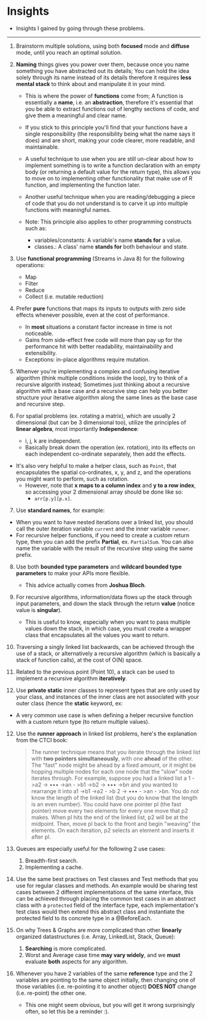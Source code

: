 # Insights

- Insights I gained by going through these problems.

---

1. Brainstorm multiple solutions, using both **focused** mode and **diffuse** mode, until you reach an optimal solution.

2. **Naming** things gives you power over them, because once you name something you have abstracted out its details; You can hold the idea solely through its name instead of its details therefore it requires **less mental stack** to think about and manipulate it in your mind.

   - This is where the power of **functions** come from; A function is essentially a **name**, i.e. an **abstraction**, therefore it's essential that you be able to extract functions out of lengthy sections of code, and give them a meaningful and clear name.

   - If you stick to this principle you'll find that your functions have a single responsibility (the responsibility being what the name says it does) and are short, making your code clearer, more readable, and maintainable.

   - A useful technique to use when you are still un-clear about how to implement something is to write a function declaration with an empty body (or returning a default value for the return type), this allows you to move on to implementing other functionality that make use of R function, and implementing the function later.

   - Another useful technique when you are reading/debugging a piece of code that you do not understand is to carve it up into multiple functions with meaningful names.

   - Note: This principle also applies to other programming constructs such as:
     - variables/constants: A variable's name **stands for** a value.
     - classes.: A class' name **stands for** both behaviour and state.

3. Use **functional programming** (Streams in Java 8) for the following operations:

   - Map
   - Filter
   - Reduce
   - Collect (i.e. mutable reduction)

4. Prefer **pure** functions that maps its inputs to outputs with zero side effects whenever possible, even at the cost of performance.

   - In **most** situations a constant factor increase in time is not noticeable.
   - Gains from side-effect free code will more than pay up for the performance hit with better readability, maintainability and extensibility.
   - Exceptions: in-place algorithms require mutation.

5. Whenver you're implementing a complex and confusing iterative algorithm (think multiple conditions inside the loop), try to think of a recursive algorith instead; Sometimes just thinking about a recursive algorithm with a base case and a recursive step can help you better structure your iterative algorithm along the same lines as the base case and recursive step.

6. For spatial problems (ex. rotating a matrix), which are usually 2 dimensional (but can be 3 dimensional too), utilize the principles of **linear algebra**, most importantly **Independence**:
   - i, j, k are independent.
   - Basically break down the operation (ex. rotation), into its effects on each independent co-ordinate separately, then add the effects.

- It's also very helpful to make a helper class, such as `Point`, that encapsulates the spatial co-ordinates, x, y, and z, and the operations you might want to perform, such as rotation.
  - However, note that **x maps to a column index** and **y to a row index**, so accessing your 2 dimensional array should be done like so:
    - `arr[p.y][p.x]`.

7. Use **standard names**, for example:

- When you want to have nested iterations over a linked list, you should call the outer iteration variable `current` and the inner variable `runner`.
- For recursive helper functions, if you need to create a custom return type, then you can add the prefix **Partial**, ex. `PartialSum`. You can also name the variable with the result of the recursive step using the same prefix.

8. Use both **bounded type parameters** and **wildcard bounded type parameters** to make your APIs more flexible.

   - This advice actually comes from **Joshua Bloch**.

9. For recursive algorithms, information/data flows up the stack through input parameters, and down the stack through the return **value** (notice value is **singular**).

   - This is useful to know, especially when you want to pass multiple values down the stack, in which case, you must create a wrapper class that encapsulates all the values you want to return.

10. Traversing a singly linked list backwards, can be achieved through the use of a stack, or alternatively a recursive algorithm (which is basically a stack of function calls), at the cost of O(N) space.

11. Related to the previous point (Point 10), a stack can be used to implement a recursive algorithm **iteratively**.

12. Use **private static** inner classes to represent types that are only used by your class, and instances of the inner class are not associated with your outer class (hence the **static** keyword, ex:

- A very common use case is when defining a helper recursive function with a custom return type (to return multiple values).

12. Use the **runner approach** in linked list problems, here's the explanation from the CTCI book:

    > The runner technique means that you iterate through the linked list with **two pointers simultaneously**, with one **ahead** of the other. The "fast" node might be ahead by a fixed amount, or it might be hopping multiple nodes for each one node that the "slow" node iterates through.
    > For example, suppose you had a linked list a 1 - >a2 -> ••• ->an - >b1 ->b2 -> ••• ->bn and you wanted to rearrange it into a1 ->b1 ->a2 - >b 2 -> ••• - >an - >bn. You do not know the length of the linked list (but you do know that the length is an even number).
    > You could have one pointer pl (the fast pointer) move every two elements for every one move that p2 makes. When pl hits the end of the linked list, p2 will be at the midpoint. Then, move pl back to the front and begin "weaving" the elements. On each iteration, p2 selects an element and inserts it after pl.

13. Queues are especially useful for the following 2 use cases:

    1. Breadth-first search.
    2. Implementing a cache.

14. Use the same best practises on Test classes and Test methods that you use for regular classes and methods.
    An example would be sharing test cases between 2 different implementations of the same interface, this can be achieved through placing the common test cases in an abstract class with a `protected` field of the interface type, each implementation's test class would then extend this abstract class and instantiate the protected field to its concrete type in a @BeforeEach.

15. On why Trees & Graphs are more complicated than other **linearly** organized datastructures (i.e. Array, LinkedList, Stack, Queue):

    1. **Searching** is more complicated.
    2. Worst and Average case time **may vary widely**, and we **must** evaluate **both** aspects for any algorithm.

16. Whenever you have 2 variables of the same **reference** type and the 2 variables are pointing to the same object initially, then changing one of those variables (i.e. re-pointing it to another object) **DOES NOT** change (i.e. re-point) the other one.
    - This one might seem obvious, but you will get it wrong surprisingly often, so let this be a reminder :).
